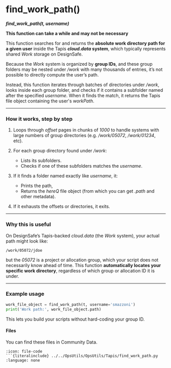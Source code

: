 # find_work_path()
***find_work_path(t, username)***

**This function can take a while and may not be necessary**

This function searches for and returns the **absolute work directory path for a given user** inside the Tapis ***cloud.data* system**, which typically represents shared *Work* storage on DesignSafe.

Because the *Work* system is organized by **group IDs**, and these group folders may be nested under */work* with many thousands of entries, it’s not possible to directly compute the user’s path.

Instead, this function iterates through batches of directories under */work*, looks inside each group folder, and checks if it contains a subfolder named after the specified *username*.
When it finds the match, it returns the Tapis file object containing the user's *workPath*.

---

### How it works, step by step

1. Loops through *offset* pages in chunks of *1000* to handle systems with large numbers of group directories (e.g. */work/05072*, */work/01234*, etc).
2. For each group directory found under */work*:

   * Lists its subfolders.
   * Checks if one of these subfolders matches the *username*.
3. If it finds a folder named exactly like *username*, it:

   * Prints the path,
   * Returns the *hereQ* file object (from which you can get *.path* and other metadata).
4. If it exhausts the offsets or directories, it exits.

---

### Why this is useful

On DesignSafe’s Tapis-backed *cloud.data* (the *Work* system), your actual path might look like:

```
/work/05072/jdoe
```

but the *05072* is a project or allocation group, which your script does not necessarily know ahead of time.
This function **automatically locates your specific work directory**, regardless of which group or allocation ID it is under.

---

### Example usage

```python
work_file_object = find_work_path(t, username='smazzoni')
print('Work path:', work_file_object.path)
```

This lets you build your scripts without hard-coding your group ID.

#### Files
You can find these files in Community Data.

```{dropdown} find_work_path.py
:icon: file-code
```{literalinclude} ../../OpsUtils/OpsUtils/Tapis/find_work_path.py
:language: none
```



